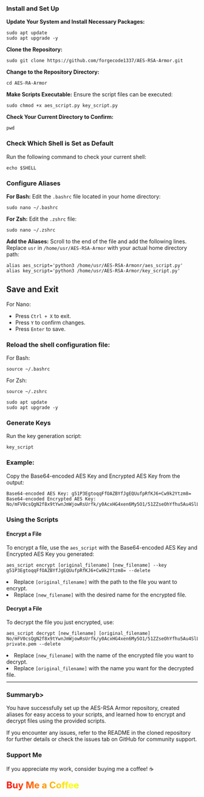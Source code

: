 ### <b>Install and Set Up</b>
<b>Update Your System and Install Necessary Packages:</b>
```
sudo apt update
sudo apt upgrade -y
```
<b>Clone the Repository:</b>
```
sudo git clone https://github.com/forgecode1337/AES-RSA-Armor.git
```
<b>Change to the Repository Directory:</b>
```
cd AES-RA-Armor
```
<b>Make Scripts Executable:</b> Ensure the script files can be executed:
```
sudo chmod +x aes_script.py key_script.py
```
<b>Check Your Current Directory to Confirm:</b>
```
pwd
```
### <b>Check Which Shell is Set as Default</b>
Run the following command to check your current shell:
```
echo $SHELL
```
### <b>Configure Aliases</b>
<b>For Bash:</b> Edit the <code>.bashrc</code> file located in your home directory:
```
sudo nano ~/.bashrc
```
<b>For Zsh:</b> Edit the <code>.zshrc</code> file:
```
sudo nano ~/.zshrc
```
<b>Add the Aliases:</b> Scroll to the end of the file and add the following lines. Replace <code>usr</code> in <code>/home/usr/AES-RSA-Armor</code> with your actual home directory path:
```
alias aes_script='python3 /home/usr/AES-RSA-Armonr/aes_script.py'
alias key_script='python3 /home/usr/AES-RSA-Armor/key_script.py'
```
## <b>Save and Exit</b>
<p>For Nano:</p>
<ul>
    <li>Press <code>Ctrl + X</code> to exit.</li>
    <li>Press <code>Y</code> to confirm changes.</li>
    <li>Press <code>Enter</code> to save.</li>
</ul>

### <b>Reload the shell configuration file:</b>
For Bash:
```
source ~/.bashrc
```
For Zsh:
```
source ~/.zshrc
```
```
sudo apt update
sudo apt upgrade -y
```
### <b>Generate Keys</b>
Run the key generation script:
```
key_script
```
### <b>Example:</b>
Copy the Base64-encoded AES Key and Encrypted AES Key from the output:
```
Base64-encoded AES Key: g51P3EgtoqqFfOAZBYfJgEQUufpRfKJ6+Cw9k2Ytzm8=
Base64-encoded Encrypted AES Key: No/mFV0csQgN2f8x9tYwnJmWjowRsUrfk/y0AcxHG4xen6My5O1/51ZZseOhYfhu5Au4SlLKx4T99rCvJrndq009CNwjITjcE9vha9DCrdgwLpJOU5HLj+lRKrhF6/uWAWLJ56LIwQ5Oq1L2DlAHbANVs6Vb2qj84F828pqNHu7AJdIHEwvkhfhPKBEP6HDezD94DrZazqy+UBujJ2mral2Bqld4KvFGNgWwiKDc/FiPjWoEq+Yv48GXPMP5OoofQycT9wEAvCtBfwhlVM+NlXegpsxuihSaBCB3k5Vcth0GD8lf9kazVnvYTxbeD19kAzZ7c/n70XkVnLrL3n/QUg==
```
### <b>Using the Scripts</b>
#### <b>Encrypt a File</b>
To encrypt a file, use the <code>aes_script</code> with the Base64-encoded AES Key and Encrypted AES Key you generated:
```
aes_script encrypt [original_filename] [new_filename] --key g51P3EgtoqqFfOAZBYfJgEQUufpRfKJ6+Cw9k2Ytzm8= --delete
```
<li>Replace <code>[original_filename]</code> with the path to the file you want to encrypt.</li>
<li>Replace <code>[new_filename]</code> with the desired name for the encrypted file.</li>

#### <b>Decrypt a File</b>
To decrypt the file you just encrypted, use:
```
aes_script decrypt [new_filename] [original_filename] No/mFV0csQgN2f8x9tYwnJmWjowRsUrfk/y0AcxHG4xen6My5O1/51ZZseOhYfhu5Au4SlLKx4T99rCvJrndq009CNwjITjcE9vha9DCrdgwLpJOU5HLj+lRKrhF6/uWAWLJ56LIwQ5Oq1L2DlAHbANVs6Vb2qj84F828pqNHu7AJdIHEwvkhfhPKBEP6HDezD94DrZazqy+UBujJ2mral2Bqld4KvFGNgWwiKDc/FiPjWoEq+Yv48GXPMP5OoofQycT9wEAvCtBfwhlVM+NlXegpsxuihSaBCB3k5Vcth0GD8lf9kazVnvYTxbeD19kAzZ7c/n70XkVnLrL3n/QUg== private.pem --delete
```
<li>Replace <code>[new_filename]</code> with the name of the encrypted file you want to decrypt.</li>
<li>Replace <code>[original_filename]</code> with the name you want for the decrypted file.</li>

<div style="border-top: 1px solid #000; margin: 10px 0;"></div>

<h3><b>Summary</b>b></h3>
<p>You have successfully set up the AES-RSA Armor repository, created aliases for easy access to your scripts, and learned how to encrypt and decrypt files using the provided scripts.

If you encounter any issues, refer to the README in the cloned repository for further details or check the issues tab on GitHub for community support.</p>

### <b>Support Me</b>

If you appreciate my work, consider buying me a coffee! ☕️

<a href="https://buymeacoffee.com/forgecode" target="_blank" style="text-decoration: none; font-size: 24px; font-weight: bold; background: linear-gradient(90deg, #ff0000, #ff7f00, #ffff00, #7fff00, #00ff00, #00ffff, #007fff, #0000ff, #7f00ff, #ff00ff); background-size: 400%; -webkit-background-clip: text; -webkit-text-fill-color: transparent; animation: rainbow 3s linear infinite;">
    Buy Me a Coffee
</a>

